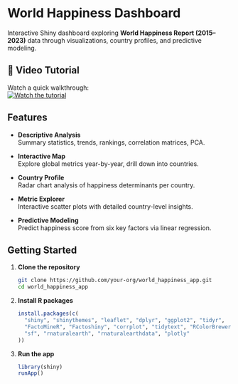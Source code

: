 # World Happiness Dashboard

Interactive Shiny dashboard exploring **World Happiness Report (2015–2023)** data through visualizations, country profiles, and predictive modeling.


## 🎥 Video Tutorial

Watch a quick walkthrough:  
[![Watch the tutorial](https://img.youtube.com/vi/1DTRjHESWTc/maxresdefault.jpg)](https://youtu.be/1DTRjHESWTc?si=twXWFf3CMHgXKBw-)



## Features

- **Descriptive Analysis**  
  Summary statistics, trends, rankings, correlation matrices, PCA.

- **Interactive Map**  
  Explore global metrics year-by-year, drill down into countries.

- **Country Profile**  
  Radar chart analysis of happiness determinants per country.

- **Metric Explorer**  
  Interactive scatter plots with detailed country-level insights.

- **Predictive Modeling**  
  Predict happiness score from six key factors via linear regression.


## Getting Started

1. **Clone the repository**  
   ```bash
   git clone https://github.com/your-org/world_happiness_app.git
   cd world_happiness_app
   ```
2. **Install R packages**  
   ```r
   install.packages(c(
     "shiny", "shinythemes", "leaflet", "dplyr", "ggplot2", "tidyr",
     "FactoMineR", "Factoshiny", "corrplot", "tidytext", "RColorBrewer",
     "sf", "rnaturalearth", "rnaturalearthdata", "plotly"
   ))
   ```
3. **Run the app**  
   ```r
   library(shiny)
   runApp()
   ```